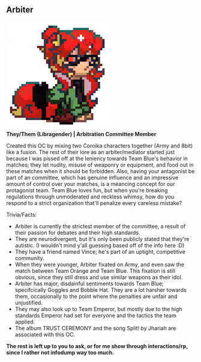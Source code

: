 ## Arbiter
<img src="Arbiter_Coroika_OC_%5BEnberNeutral%5D.png" class="center">

**They/Them (Libragender) | Arbitration Committee Member**

Created this OC by mixing two Coroika characters together (Army and 8bit) like a fusion. The rest of their lore as an arbiter/mediator started just because I was pissed off at the leniency towards Team Blue's behavior in matches; they let nudity, misuse of weaponry or equipment, and food out in these matches when it should be forbidden. Also, having your antagonist be part of an committee, which has genuine influence and an impressive amount of control over your matches, is a meancing concept for our protagonist team. Team Blue loves fun, but when you're breaking regulations through unmoderated and reckless whimsy, how do you respond to a strict organization that'll penalize every careless mistake?

Trivia/Facts:
- Arbiter is currently the strictest member of the committee, a result of their passion for debates and their high standards.
- They are neurodivergent, but it's only been publicly stated that they're autistic. (I wouldn't mind y'all guessing based off of the info here :D)
- They have a friend named Vince; he's part of an uptight, competitive community.
- When they were younger, Arbiter fixated on Army, and even saw the match between Team Orange and Team Blue. This fixation is still obvious, since they still dress and use similar weapons as their idol.
- Arbiter has major, disdainful sentiments towards Team Blue; specifcically Goggles and Bobble Hat. They are a lot harsher towards them, occasionally to the point where the penalties are unfair and unjustified.
- They may also look up to Team Emperor, but mostly due to the high standards Emperor had set for everyone and the tactics the team applied.
- The album TRUST CEREMONY and the song Split! by Jhariah are associated with this OC.

**The rest is left up to you to ask, or for me show through interactions/rp, since I rather not infodump way too much.**
